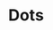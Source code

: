 ---
linkedin: https://linkedin.com/company/senddots
logohandle: dotsdev
sort: dots
title: Dots
twitter: https://x.com/Dots_dev
website: https://dots.dev/
---